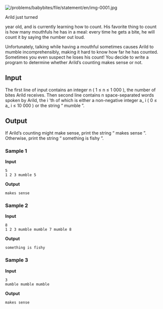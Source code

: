 ![/problems/babybites/file/statement/en/img-0001.jpg](https://open.kattis.com/problems/babybites/file/statement/en/img-0001.jpg)

Arild just turned

year old, and is currently
learning how to count. His favorite thing to count is how many
mouthfuls he has in a meal: every time he gets a bite, he will
count it by saying the number out loud.

Unfortunately, talking while having a mouthful sometimes
causes Arild to mumble incomprehensibly, making it hard to know
how far he has counted. Sometimes you even suspect he loses his
count! You decide to write a program to determine whether
Arild’s counting makes sense or not.

## Input
The first line of input contains an integer n ( 1
≤ n ≤ 1 000 ), the number of bites Arild receives.
Then second line contains n space-separated words spoken by
Arild, the i ’th of which
is either a non-negative integer a_ i ( 0 ≤ a_ i ≤ 10 000 ) or the
string “ mumble ”.

## Output
If Arild’s counting might make sense, print the string
“ makes sense ”. Otherwise, print the
string “ something is fishy ”.

### Sample 1
**Input**
```text
5
1 2 3 mumble 5
```
**Output**
```text
makes sense
```

### Sample 2
**Input**
```text
8
1 2 3 mumble mumble 7 mumble 8
```
**Output**
```text
something is fishy
```

### Sample 3
**Input**
```text
3
mumble mumble mumble
```
**Output**
```text
makes sense
```
